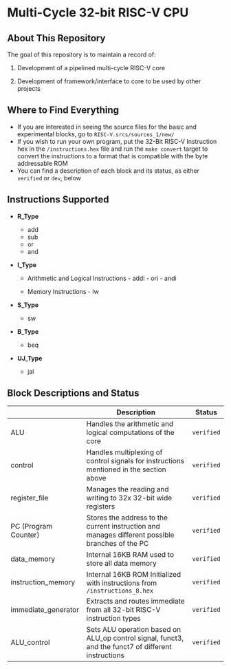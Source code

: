 # Multi-Cycle 32-bit RISC-V CPU

  

## About This Repository

  

The goal of this repository is to maintain a record of:

  

1. Development of a pipelined multi-cycle RISC-V core

2. Development of framework/interface to core to be used by other projects

  

## Where to Find Everything

  

- If you are interested in seeing the source files for the basic and experimental blocks, go to `RISC-V.srcs/sources_1/new/`
- If you wish to run your own program, put the 32-Bit RISC-V Instruction hex in the `/instructions.hex` file and run the `make convert` target to convert the instructions to a format that is compatible with the byte addressable ROM
- You can find a description of each block and its status, as either `verified` or `dev`, below
	
##	Instructions Supported

- **R_Type**
	-	add
	-	sub
	-	or
	-	and
	
- **I_Type**
	-	Arithmetic and Logical Instructions
			-	addi
			-	ori
			-	andi
			
	-	Memory Instructions
			-	lw
			
- **S_Type**
	-	sw
	
- **B_Type**
	-	beq

- **UJ_Type**
	-	jal

## Block Descriptions and Status

  
|                |Description                    |Status                       |
|----------------|-------------------------------|-----------------------------|
| ALU			 |Handles the arithmetic and logical computations of the core | `verified`|
| control		 |Handles multiplexing of control signals for instructions mentioned in the section above | `verified`|
|register_file   |Manages the reading and writing to 32x 32-bit wide registers|`verified`        |
|PC (Program Counter)		         |Stores the address to the current instruction and manages different possible branches of the PC|`verified`|
|data_memory     |Internal 16KB RAM used to store all data memory|`verified`|
|instruction_memory|Internal 16KB ROM Initialized with instructions from `/instructions_8.hex`|`verified`|
|immediate_generator|Extracts and routes immediate from all 32-bit RISC-V instruction types|`verified`|
|ALU_control     | Sets ALU operation based on ALU_op control signal, funct3, and the funct7 of different instructions|`verified`|